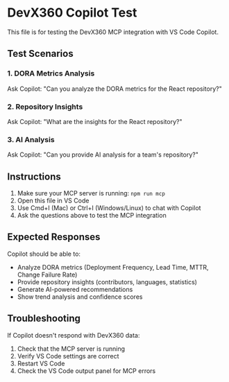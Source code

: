 # DevX360 Copilot Test

This file is for testing the DevX360 MCP integration with VS Code Copilot.

## Test Scenarios

### 1. DORA Metrics Analysis
Ask Copilot: "Can you analyze the DORA metrics for the React repository?"

### 2. Repository Insights
Ask Copilot: "What are the insights for the React repository?"

### 3. AI Analysis
Ask Copilot: "Can you provide AI analysis for a team's repository?"

## Instructions

1. Make sure your MCP server is running: `npm run mcp`
2. Open this file in VS Code
3. Use Cmd+I (Mac) or Ctrl+I (Windows/Linux) to chat with Copilot
4. Ask the questions above to test the MCP integration

## Expected Responses

Copilot should be able to:
- Analyze DORA metrics (Deployment Frequency, Lead Time, MTTR, Change Failure Rate)
- Provide repository insights (contributors, languages, statistics)
- Generate AI-powered recommendations
- Show trend analysis and confidence scores

## Troubleshooting

If Copilot doesn't respond with DevX360 data:
1. Check that the MCP server is running
2. Verify VS Code settings are correct
3. Restart VS Code
4. Check the VS Code output panel for MCP errors 